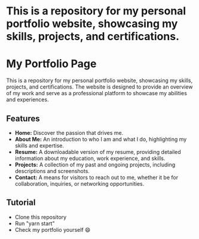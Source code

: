# This is a repository for my personal portfolio website, showcasing my skills, projects, and certifications.

# My Portfolio Page

This is a repository for my personal portfolio website, showcasing my skills, projects, and certifications. The website is designed to provide an overview of my work and serve as a professional platform to showcase my abilities and experiences.

## Features

- **Home:** Discover the passion that drives me.
- **About Me:** An introduction to who I am and what I do, highlighting my skills and expertise.
- **Resume:** A downloadable version of my resume, providing detailed information about my education, work experience, and skills.
- **Projects:** A collection of my past and ongoing projects, including descriptions and screenshots.
- **Contact:** A means for visitors to reach out to me, whether it be for collaboration, inquiries, or networking opportunities.


## Tutorial
- Clone this repository
- Run "yarn start"
- Check my portfolio yourself 😄
